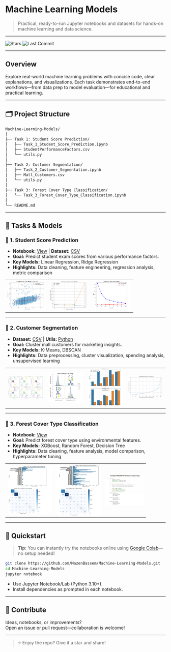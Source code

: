 # Machine Learning Models

> Practical, ready-to-run Jupyter notebooks and datasets for hands-on machine learning and data science.

---

![Stars](https://img.shields.io/github/stars/MazenBassem/Machine-Learning-Models?style=social)
![Last Commit](https://img.shields.io/github/last-commit/MazenBassem/Machine-Learning-Models)

---

## Overview

Explore real-world machine learning problems with concise code, clear explanations, and visualizations. Each task demonstrates end-to-end workflows—from data prep to model evaluation—for educational and practical learning.

---

## 🗂️ Project Structure

```
Machine-Learning-Models/
│
├── Task 1: Student Score Prediction/
│   ├── Task_1_Student_Score_Prediction.ipynb
│   ├── StudentPerformanceFactors.csv
│   └── utils.py
│
├── Task 2: Customer Segmentation/
│   ├── Task_2_Customer_Segmentation.ipynb
│   ├── Mall_Customers.csv
│   └── utils.py
│
├── Task 3: Forest Cover Type Classification/
│   └── Task_3_Forest_Cover_Type_Classification.ipynb
│
└── README.md
```

---

## 📂 Tasks & Models

### 📝 1. Student Score Prediction
- **Notebook:** [View](Task%201:%20Student%20Score%20Prediction/Task_1_Student_Score_Prediction.ipynb) | **Dataset:** [CSV](Task%201:%20Student%20Score%20Prediction/StudentPerformanceFactors.csv)
- **Goal:** Predict student exam scores from various performance factors.
- **Key Models:** Linear Regression, Ridge Regression
- **Highlights:** Data cleaning, feature engineering, regression analysis, metric comparison  

<table>
  <tr>
    <td><img src="images/Score%20vs%20hours%20Studied.jpg" width="120"></td>
    <td><img src="images/Polynomial%20Degree%20vs%20MSE.jpg" width="120"></td>
    <td><img src="images/lambda%20vs%20MSE.png" width="120"></td>
  </tr>
</table>

---

### 👥 2. Customer Segmentation
- **Dataset:** [CSV](Task%202:%20Customer%20Segmentation/Mall_Customers.csv) | **Utils:** [Python](Task%202:%20Customer%20Segmentation/utils.py)
- **Goal:** Cluster mall customers for marketing insights.
- **Key Models:** K-Means, DBSCAN
- **Highlights:** Data preprocessing, cluster visualization, spending analysis, unsupervised learning  

<table>
  <tr>
    <td><img src="images/kmeans%20clusters%20with%20centroids.jpg" width="120"></td>
    <td><img src="images/DBSCAN%20Clustering.jpg" width="120"></td>
    <td><img src="images/clusters%20averages%20(dbscan%20vs%20kmeans).jpg" width="120"></td>
    <td><img src="images/Elbow%20methof%20for%20DBSCAN.jpg" width="120"></td>
  </tr>
</table>

---

### 🌲 3. Forest Cover Type Classification
- **Notebook:** [View](Task%203:%20Forest%20Cover%20Type%20Classification/Task_3_Forest_Cover_Type_Classification.ipynb)
- **Goal:** Predict forest cover type using environmental features.
- **Key Models:** XGBoost, Random Forest, Decision Tree
- **Highlights:** Data cleaning, feature analysis, model comparison, hyperparameter tuning  

<table>
  <tr>
    <td><img src="images/random%20forest%20perfomance.jpg" width="140"></td>
    <td><img src="images/xgboost%20perfomance.jpg" width="140"></td>
    <td><img src="images/Compare%20Model%20Perfomance.jpg" width="120"></td>
  </tr>
</table>

---

## 🚀 Quickstart

> **Tip:** You can instantly try the notebooks online using [Google Colab](https://colab.research.google.com/)—no setup needed!

```bash
git clone https://github.com/MazenBassem/Machine-Learning-Models.git
cd Machine-Learning-Models
jupyter notebook
```
- Use Jupyter Notebook/Lab (Python 3.10+).  
- Install dependencies as prompted in each notebook.

---


## 🤝 Contribute

Ideas, notebooks, or improvements?  
Open an issue or pull request—collaboration is welcome!

---

> ⭐ Enjoy the repo? Give it a star and share!
